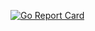 [![Go Report Card](https://goreportcard.com/badge/github.com/RaymondDashWu/MakeUtility-Project)](https://goreportcard.com/report/github.com/RaymondDashWu/MakeUtility-Project)